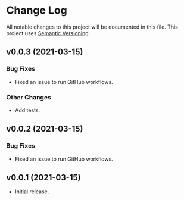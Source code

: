 # Change Log

All notable changes to this project will be documented in this file. This project uses [Semantic Versioning](https://semver.org/).

## v0.0.3 (2021-03-15)

### Bug Fixes

* Fixed an issue to run GitHub workflows.

### Other Changes

* Add tests.

## v0.0.2 (2021-03-15)

### Bug Fixes

* Fixed an issue to run GitHub workflows.

## v0.0.1 (2021-03-15)

* Initial release.
